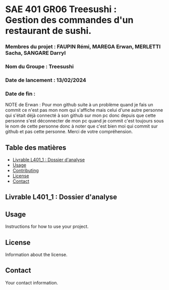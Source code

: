 # SAE 401 GR06 Treesushi : <br> Gestion des commandes d'un restaurant de sushi.

### Membres du projet : FAUPIN Rémi, MAREGA Erwan, MERLETTI Sacha, SANGARE Darryl

### Nom du Groupe : Treesushi
### Date de lancement : 13/02/2024 
### Date de fin :


NOTE de Erwan : Pour mon github suite à un problème quand je fais un commit ce n'est pas mon nom qui s'affiche mais celui d'une autre personne qui s'était déjà connecté à son github sur mon pc donc depuis que cette personne s'est déconnecter de mon pc quand je commit c'est toujours sous le nom de cette personne donc à noter que c'est bien moi qui commit sur github et pas cette personne. Merci de votre compréhension.

## Table des matières

- [Livrable L401_1 : Dossier d'analyse ](#Livrable1)
- [Usage](#usage)
- [Contributing](#contributing)
- [License](#license)
- [Contact](#contact)




## <a name="Livrable1"></a> Livrable L401_1 : Dossier d'analyse 




## Usage 

Instructions for how to use your project.



## License

Information about the license.

## Contact

Your contact information.

